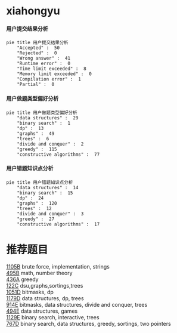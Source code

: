 # xiahongyu

<!-- tabs:start -->



#### **用户提交结果分析**

```mermaid
pie title 用户提交结果分析
    "Accepted" :  50
    "Rejected" :  0
    "Wrong answer" :  41
    "Runtime error" :  0
    "Time limit exceeded" :  8
    "Memory limit exceeded" :  0
    "Compilation error" :  1
    "Partial" :  0
```

#### **用户做题类型偏好分析**

```mermaid
pie title 用户做题类型偏好分析
    "data structures" :  29
    "binary search" :  1
    "dp" :  13
    "graphs" :  49
    "trees" :  6
    "divide and conquer" :  2
    "greedy" :  115
    "constructive algorithms" :  77
```
#### **用户错题知识点分析**

```mermaid
pie title 用户错题知识点分析
    "data structures" :  14
    "binary search" :  15
    "dp" :  24
    "graphs" :  120
    "trees" :  12
    "divide and conquer" :  3
    "greedy" :  27
    "constructive algorithms" :  17
```



<!-- tabs:end -->
# 推荐题目
[1105B](https://codeforces.com/contest/1105/problem/B)		brute force,
                        implementation,
                        strings		  
[495B](https://codeforces.com/contest/495/problem/B)		math,
                        number theory		  
[436A](https://codeforces.com/contest/436/problem/A)		greedy		  
[122C](https://codeforces.com/contest/122/problem/C)		dsu,graphs,sortings,trees		  
[1051D](https://codeforces.com/contest/1051/problem/D)		bitmasks,
                        dp		  
[1179D](https://codeforces.com/contest/1179/problem/D)		data structures,
                        dp,
                        trees		  
[914E](https://codeforces.com/contest/914/problem/E)		bitmasks,
                        data structures,
                        divide and conquer,
                        trees		  
[494E](https://codeforces.com/contest/494/problem/E)		data structures,
                        games		  
[1129E](https://codeforces.com/contest/1129/problem/E)		binary search,
                        interactive,
                        trees		  
[767D](https://codeforces.com/contest/767/problem/D)		binary search,
                        data structures,
                        greedy,
                        sortings,
                        two pointers		  

